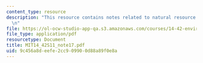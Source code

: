 ```yaml
---
content_type: resource
description: "This resource contains notes related to natural resource economics II.\r\
  \n"
file: https://ol-ocw-studio-app-qa.s3.amazonaws.com/courses/14-42-environmental-policy-and-economics-spring-2011/9c456a8deefe2cc909900d88a89f0e8a_MIT14_42S11_note17.pdf
file_type: application/pdf
resourcetype: Document
title: MIT14_42S11_note17.pdf
uid: 9c456a8d-eefe-2cc9-0990-0d88a89f0e8a
---
```

